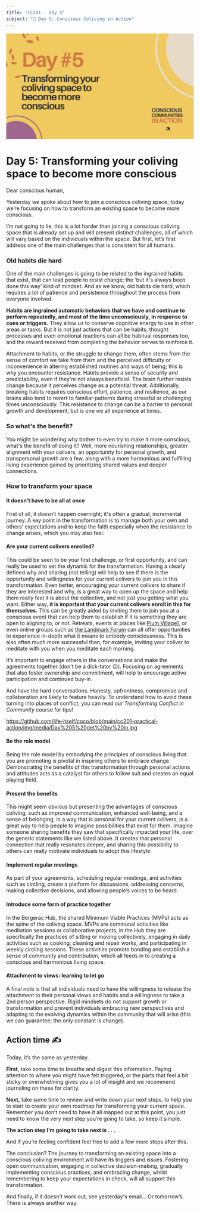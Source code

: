 ```yaml
---
title: "CC201 - Day 5"
subject: "🌻 Day 5: Conscious Coliving in Action"
---
```


![](https://github.com/life-itself/coco/blob/main/cc201-practical-action/img/media/Day%205.jpg)

# Day 5: Transforming your coliving space to become more conscious

Dear conscious human,

Yesterday we spoke about how to join a conscious coliving space; today we’re focusing on how to transform an existing space to become more conscious.

I’m not going to lie, this is a lot harder than joining a conscious coliving space that is already set up and will present distinct challenges, all of which will vary based on the individuals within the space. But first, let’s first address one of the main challenges that is consistent for all humans.

### Old habits die hard

One of the main challenges is going to be related to the ingrained habits that exist, that can lead people to resist change; the ‘but it's always been done this way’ kind of mindset. And as we know, old habits die hard, which requires a lot of patience and persistence throughout the process from everyone involved.

**Habits are ingrained automatic behaviors that we have and continue to perform repeatedly, and most of the time unconsciously, in response to cues or triggers.** They allow us to conserve cognitive energy to use in other areas or tasks. But it is not just actions that can be habits; thought processes and even emotional reactions can all be habitual responses too, and the reward received from completing the behavior serves to reinforce it.

Attachment to habits, or the struggle to change them, often stems from the sense of comfort we take from them and the perceived difficulty or inconvenience in altering established routines and ways of being; this is why you encounter resistance. Habits provide a sense of security and predictability, even if they're not always beneficial. The brain further resists change because it perceives change as a potential threat. Additionally, breaking habits requires conscious effort, patience, and resilience, as our brains also tend to revert to familiar patterns during stressful or challenging times unconsciously. This resistance to change can be a barrier to personal growth and development, but is one we all experience at times.

### So what's the benefit? 

You might be wondering why bother to even try to make it more conscious, what's the benefit of doing it? Well, more nourishing relationships, greater alignment with your colivers, an opportunity for personal growth, and transpersonal growth are a few, along with a more harmonious and fulfilling living experience gained by prioritizing shared values and deeper connections.

### How to transform your space

#### It doesn't have to be all at once

First of all, it doesn’t happen overnight; it's often a gradual, incremental journey. A key point in the transformation is to manage both your own and others’ expectations and to keep the faith especially when the resistance to change arises, which you may also feel.

#### Are your current colivers enrolled?

This could be seen to be your first challenge, or first opportunity, and can really be used to set the dynamic for the transformation. Having a clearly defined why and sharing (not telling) will help to see if there is the opportunity and willingness for your current colivers to join you in this transformation. Even better, encouraging your current colivers to share if they are interested and why, is a great way to open up the space and help them really feel it is about the collective, and not just you getting what you want. Either way, **it is important that your current colivers enroll in this for themselves.** This can be greatly aided by inviting them to join you at a conscious event that can help them to establish if it is something they are open to aligning to, or not. Retreats, events at places like [Plum Village](https://plumvillage.org)], or even online groups such as [the Landmark Forum](https://www.landmarkworldwide.com/) can all offer opportunities to experience in-depth what it means to embody consciousness. This is also often much more successful than, for example, inviting your coliver to meditate with you when you meditate each morning.

It’s important to engage others in the conversations and make the agreements together (don't be a dick-tator 😉). Focusing on agreements that also foster ownership and commitment, will help to encourage active participation and continued buy-in.

And have the hard conversations. Honesty, upfrontness, compromise and collaboration are likely to feature heavily. To understand how to avoid these turning into places of conflict, you can read our *Transforming Conflict in Community* course for tips!

https://github.com/life-itself/coco/blob/main/cc201-practical-action/img/media/Day%205%20get%20by%20in.jpg

#### Be the role model

Being the role model by embodying the principles of conscious living that you are promoting is pivotal in inspiring others to embrace change. Demonstrating the benefits of this transformation through personal actions and attitudes acts as a catalyst for others to follow suit and creates an equal playing field.

#### Present the benefits

This might seem obvious but presenting the advantages of conscious coliving, such as improved communication, enhanced well-being, and a sense of belonging, in a way that is personal for your current colivers, is a great way to help people to imagine possibilities that exist for them. Imagine someone sharing benefits they saw that specifically impacted your life, over the generic statements like we listed above. It creates that personal connection that really resonates deeper, and sharing this possibility to others can really motivate individuals to adopt this lifestyle.

#### Implement regular meetings

As part of your agreements, scheduling regular meetings, and activities such as circling, create a platform for discussions, addressing concerns, making collective decisions, and allowing people’s voices to be heard.

#### Introduce some form of practice together 

In the Bergerac Hub, the shared Minimum Viable Practices (MVPs) acts as the spine of the coliving space. MVPs are communal activities like meditation sessions or collaborative projects, in the Hub they are specifically the practices of sitting or moving collectively, engaging in daily activities such as cooking, cleaning and repair works, and participating in weekly circling sessions. These activities promote bonding and establish a sense of community and contribution, which all feeds in to creating a conscious and harmonious living space.

#### Attachment to views: learning to let go

A final note is that all individuals need to have the willingness to release the attachment to their personal views and habits and a willingness to take a 2nd person perspective. Rigid mindsets do not support growth or transformation and prevent individuals embracing new perspectives and adapting to the evolving dynamics within the community that will arise (this we can guarantee; the only constant is change).

## Action time ✍️

Today, it’s the same as yesterday.

**First**, take some time to breathe and digest this information. Paying attention to where you might have felt triggered, or the parts that feel a bit sticky or overwhelming gives you a lot of insight and we recommend journaling on these for clarity.

**Next,** take some time to review and write down your next steps, to help you to start to create your own roadmap for transforming your current space. Remember you don’t need to have it all mapped out at this point, you just need to know the very next step you’re going to take, so keep it simple.

**The action step I’m going to take next is . . .**

And if you’re feeling confident feel free to add a few more steps after this.

The conclusion? The journey to transforming an existing space into a conscious coliving environment will have its triggers and issues. Fostering open communication, engaging in collective decision-making, gradually implementing conscious practices, and embracing change, whilst remembering to keep your expectations in check, will all support this transformation.

And finally, if it doesn't work out, see yesterday's email... Or tomorrow’s. There is always another way.


